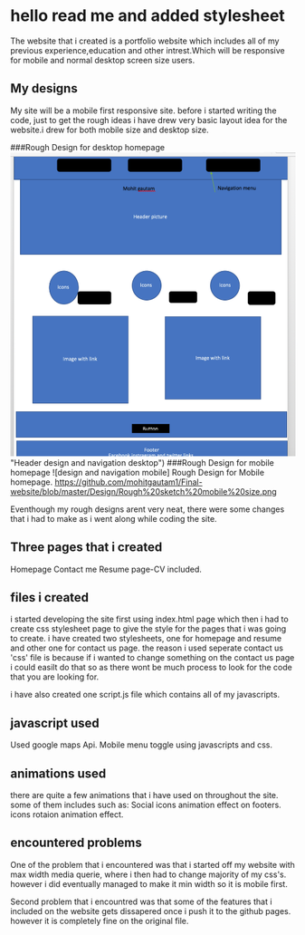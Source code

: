 # hello read me and added stylesheet
The website that i created is a portfolio website which includes all of my previous experience,education and other intrest.Which will be responsive for mobile and normal desktop screen size users.

## My designs
My site will be a mobile first responsive site. before i started writing the code, just to get the rough ideas i have drew very basic layout idea for the website.i drew for both mobile size and desktop size. 

###Rough Design for  desktop homepage
![design and navigation desktop](https://github.com/mohitgautam1/Final-website/blob/master/Design/%20rough%20sketch%20Desktop%20size.png)
"Header design and navigation desktop")
###Rough Design for  mobile homepage
![design and navigation mobile]
Rough Design for Mobile homepage.
https://github.com/mohitgautam1/Final-website/blob/master/Design/Rough%20sketch%20mobile%20size.png

Eventhough my rough designs arent very neat, there were some changes that i had to make as i went along while coding the site. 

## Three pages that i created

Homepage
Contact me
Resume page-CV included.

## files i created
i started developing the site first using index.html page which then i had to create css stylesheet page to give the style for the pages that i was going to create. i have created two stylesheets, one for homepage and resume and other one for contact us page. the reason i used seperate contact us 'css' file is because if i wanted to change something on the contact us page i could easilt do that so as there wont be much process to look for the code that you are looking for.

i have also created one script.js file which contains all of my javascripts.

## javascript  used
Used google maps Api.
Mobile menu toggle using javascripts and css.

## animations used
there are quite a few animations that i have used on throughout the site. some of them includes such as:
Social icons animation effect on footers.
icons rotaion animation effect.


## encountered problems
One of the problem that i encountered was that i started off my website with max width media querie, where i then had to change majority of my css's. however i did eventually managed to make it min width so it is mobile first.

Second problem that i encountred was that some of the features that i included on the website gets dissapered once i push it to the github pages. however it is completely fine on the original file.









